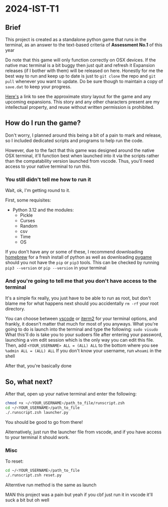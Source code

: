 # 2024-IST-T1

## Brief

This project is created as a standalone python game that runs in the terminal, as an answer to the text-based criteria of **Assessment No.1** of this year

Do note that this game will only function correctly on OSX devices.
If the native mac terminal is a bit buggy then just quit and refresh it
Expansion releases (if I bother with them) will be released on here.
Honestly for me the best way to run and keep up to date is just to `git clone` the repo and `git pull` whenever you want to update.
Do be sure though to maintain a copy of `save.dat` to keep your progress.

[Here's](https://www.icloud.com/freeform/02cHPE95WhLR1DRTar9rz-5xw) a link to see the approximate story layout for the game and any upcoming expansions. This story and any other characters present are my intellectual property, and reuse without written permission is prohibited.

## How do I run the game?

Don't worry, I planned around this being a bit of a pain to mark and release, so I included dedicated scripts and programs to help run the code.

However, due to the fact that this game was designed around the native OSX terminal, it'll function best when launched into it via the scripts rather than the compatability version launched from vscode. Thus, you'll need access to your native terminal to run this.

### You still didn't tell me how to run it

Wait, ok, I'm getting round to it.

First, some requisites:

- Python 3.12 and the modules:
  - Pickle
  - Curses
  - Random
  - csv
  - Time
  - OS

If you don't have any or some of these, I recommend downloading [homebrew](brew.sh) for a fresh install of python as well as downloading [pygame](https://www.pygame.org/wiki/GettingStarted) should you not have the `pip` or `pip3` tools.
This can be checked by running `pip3 --version` or `pip --version` in your terminal

### And you're going to tell me that you don't have access to the terminal

It's a simple fix really, you just have to be able to run as root, but don't blame me for what happens next should you accidentally `rm -rf` your root directory.

You can choose between [vscode](https://code.visualstudio.com/) or [iterm2](https://iterm2.com/) for your terminal options, and frankly, it doesn't matter that much for most of you anyways. What you're going to do is launch into the terminal and type the following:
```sudo visudo```
What this'll do is take you to your sudoers file after entering your password, launching a vim edit session which is the only way you can edit this file.
Then, add `<YOUR_USERNAME> ALL = (ALL) ALL` to the bottom where you see `%admin ALL = (ALL) ALL`
If you don't know your username, run `whoami` in the shell

After that, you're basically done

## So, what next?

After that, open up your native terminal and enter the following:

```zsh
chmod +x ~/<YOUR_USERNAME>/path_to_file/runscript.zsh
cd ~/<YOUR_USERNAME>/path_to_file
./.runscript.zsh launcher.py
```

You should be good to go from there!

Alternatively, just run the launcher file from vscode, and if you have access to your terminal it should work.

### Misc

To reset:

```zsh
cd ~/<YOUR_USERNAME>/path_to_file
./.runscript.zsh reset.py
```

Alterntive run method is the same as launch

MAN this project was a pain
but yeah if you cbf just run it in vscode it'll suck a bit but oh well
